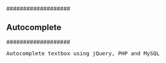 ###################
<h2> Autocomplete </h2>
###################

<pre>Autocomplete textbox using jQuery, PHP and MySQL</pre>
